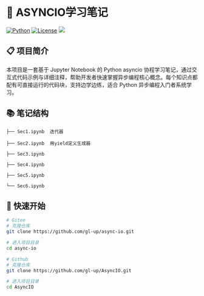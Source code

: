 # 🌟 ASYNCIO学习笔记
[![Python](https://img.shields.io/badge/python-3.10-blue.svg)](https://www.python.org/) 
[![License](https://img.shields.io/badge/license-MIT-green.svg)](LIENSE)  ![](https://img.shields.io/badge/Jupyter%20Notebook-8A2BE2)


## 📋 项目简介
本项目是一套基于 Jupyter Notebook 的 Python asyncio 协程学习笔记，通过交互式代码示例与详细注释，帮助开发者快速掌握异步编程核心概念。每个知识点都配有可直接运行的代码块，支持边学边练，适合 Python 异步编程入门者系统学习。


## 📚 笔记结构
```plaintext
├── Sec1.ipynb  迭代器

├── Sec2.ipynb  用yield定义生成器

├── Sec3.ipynb 

├── Sec4.ipynb 

├── Sec5.ipynb 

└── Sec6.ipynb 
```
## 🚀 快速开始

```bash
# Gitee
# 克隆仓库
git clone https://github.com/gl-up/async-io.git

# 进入项目目录
cd async-io

# Github
# 克隆仓库
git clone https://github.com/gl-up/AsyncIO.git

# 进入项目目录
cd AsyncIO